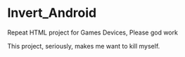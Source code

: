 # Invert_Android
Repeat HTML project for Games Devices, Please god work

This project, seriously, makes me want to kill myself.

